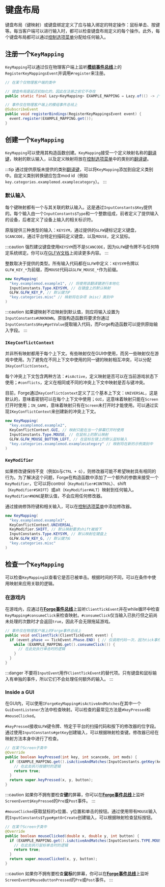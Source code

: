 # 键盘布局

键盘布局（键映射）或键盘绑定定义了应与输入绑定的特定操作：鼠标单击、按键等。每当客户端可以进行输入时，都可以检查键盘布局定义的每个操作。此外，每个键盘布局都可以通过[控制选项菜单][controls]分配给任何输入。

## 注册一个`KeyMapping`

`KeyMapping`可以通过仅在物理客户端上监听[**模组事件总线**][modbus]上的`RegisterKeyMappingsEvent`并调用`#register`来注册。

```java
// 在某个仅物理客户端的类中

// 键盘布局是延迟初始化的，因此在注册之前它不存在
public static final Lazy<KeyMapping> EXAMPLE_MAPPING = Lazy.of(() -> /*...*/);

// 事件仅在物理客户端上的模组事件总线上
@SubscribeEvent
public void registerBindings(RegisterKeyMappingsEvent event) {
  event.register(EXAMPLE_MAPPING.get());
}
```

## 创建一个`KeyMapping`

`KeyMapping`可以使用其构造函数创建。`KeyMapping`接受一个定义映射名称的[翻译键][tk]，映射的默认输入，以及定义映射将放在[控制选项菜单][controls]中的类别的[翻译键][tk]。

:::tip
    通过提供原版未提供的类别[翻译键][tk]，可以将`KeyMapping`添加到自定义类别中。自定义类别转换键应包含mod id（例如`key.categories.examplemod.examplecategory`）。
:::

### 默认输入

每个键映射都有一个与其关联的默认输入。这是通过`InputConstants$Key`提供的。每个输入由一个`InputConstants$Type`和一个整数组成，前者定义了提供输入的设备，后者定义了设备上输入的相关标识符。

原版提供三种类型的输入：`KEYSYM`，通过提供的`GLFW`键标记定义键盘，`SCANCODE`，通过平台特定扫描码定义键盘，以及`MOUSE`，定义鼠标。

:::caution
    强烈建议键盘使用`KEYSYM`而不是`SCANCODE`，因为`GLFW`键令牌不与任何特定系统绑定。你可以在[GLFW文档][keyinput]上阅读更多内容。
:::

整数取决于提供的类型。所有输入代码都在`GLFW`中定义：`KEYSYM`令牌以`GLFW_KEY_*`为前缀，而`MOUSE`代码以`GLFW_MOUSE_*`作为前缀。

```java
new KeyMapping(
  "key.examplemod.example1", // 将使用该翻译键进行本地化
  InputConstants.Type.KEYSYM, // 在键盘上的默认映射
  GLFW.GLFW_KEY_P, // 默认键为P
  "key.categories.misc" // 映射将在杂项（misc）类别中
)
```

:::caution
    如果键映射不应映射到默认值，则应将输入设置为`InputConstants#UNKNOWN`。原版构造函数将要求你通过`InputConstants$Key#getValue`提取输入代码，而Forge构造函数可以提供原始输入字段。
:::

### `IKeyConflictContext`

并非所有映射都用于每个上下文。有些映射仅在GUI中使用，而另一些映射仅在游戏中使用。为了避免在不同上下文中使用的同一键的映射相互冲突，可以分配`IKeyConflictContext`。

每个冲突上下文包含两种方法：`#isActive`，定义映射是否可以在当前游戏状态下使用；`#conflicts`，定义在相同或不同的冲突上下文中映射是否与键冲突。

目前，Forge通过`KeyConflictContext`定义了三个基本上下文：`UNIVERSAL`，这是默认的，意味着密钥可以在每个上下文中使用；`GUI`，这意味着映射只能在`Screen`打开时使用；`IN_GAME`，意味着映射只有在`Screen`未打开时才能使用。可以通过实现`IKeyConflictContext`来创建新的冲突上下文。

```java
new KeyMapping(
  "key.examplemod.example2",
  KeyConflictContext.GUI, // 映射只能在当一个屏幕打开时使用
  InputConstants.Type.MOUSE, // 在鼠标上的默认映射
  GLFW.GLFW_MOUSE_BUTTON_LEFT, // 在鼠标左键上的默认鼠标输入
  "key.categories.examplemod.examplecategory" // 映射将在新的示例类别中
)
```

### `KeyModifier`

如果修改键保持不变（例如`G`与`CTRL + G`），则修改器可能不希望映射具有相同的行为。为了解决这个问题，Forge在构造函数中添加了一个额外的参数来接受一个`KeyModifier`，它可以将control（`KeyModifier#CONTROL`）、shift（`KeyModifier#SHIFT`）或alt（`KeyModifier#ALT`）映射到任何输入。`KeyModifier#NONE`是默认值，不会应用任何修改器。

通过接纳修饰符键和相关输入，可以在[控制选项菜单][controls]中添加修改器。

```java
new KeyMapping(
  "key.examplemod.example3",
  KeyConflictContext.UNIVERSAL,
  KeyModifier.SHIFT, // 默认映射要求shift被按下
  InputConstants.Type.KEYSYM, // 默认映射在键盘上
  GLFW.GLFW_KEY_G, // 默认键为G
  "key.categories.misc"
)
```

## 检查一个`KeyMapping`

可以检查`KeyMapping`以查看它是否已被单击。根据时间的不同，可以在条件中使用映射来应用关联的逻辑。

### 在游戏内

在游戏内，应通过在[**Forge事件总线**][forgebus]上监听`ClientTickEvent`并在while循环中检查`KeyMapping#consumeClick`来检查映射。`#consumeClick`仅当输入已执行但之前尚未处理的次数时才会返回`true`，因此不会无限拖延游戏。

```java
// 事件仅在物理客户端上的Forge事件总线上
public void onClientTick(ClientTickEvent event) {
  if (event.phase == TickEvent.Phase.END) { // 仅调用代码一次，因为tick事件在每个tick调用两次
    while (EXAMPLE_MAPPING.get().consumeClick()) {
      // 在此处执行单击时的逻辑
    }
  }
}
```

:::danger
    不要将`InputEvent`用作`ClientTickEvent`的替代项。只有键盘和鼠标输入有单独的事件，所以它们不会处理任何额外的输入。
:::

### Inside a GUI

在GUI内，可以使用`IForgeKeyMapping#isActiveAndMatches`在其中一个`GuiEventListener`方法中检查映射。可以检查的最常见方法是`#keyPressed`和`#mouseClicked`。

`#keyPressed`接收`GLFW`键令牌、特定于平台的扫描代码和按下的修改器的位字段。通过使用`InputConstants#getKey`创建输入，可以根据映射检查键。修改器已经在映射方法本身中进行了检查。

```java
// 在某个Screen子类中
@Override
public boolean keyPressed(int key, int scancode, int mods) {
  if (EXAMPLE_MAPPING.get().isActiveAndMatches(InputConstants.getKey(key, scancode))) {
    // 在此处执行按键时的逻辑
    return true;
  }
  return super.keyPressed(x, y, button);
} 
```

:::caution
    如果你不拥有要检查**键**的屏幕，你可以在[**Forge事件总线**][forgebus]上监听`ScreenEvent$KeyPressed`的`Pre`或`Post`事件。
:::

`#mouseClicked`获取鼠标的x位置、y位置和单击的按钮。通过使用带有`MOUSE`输入的`InputConstants$Type#getOrCreate`创建输入，可以根据映射检查鼠标按钮。

```java
// 在某个Screen子类中
@Override
public boolean mouseClicked(double x, double y, int button) {
  if (EXAMPLE_MAPPING.get().isActiveAndMatches(InputConstants.TYPE.MOUSE.getOrCreate(button))) {
    // 在此处执行鼠标单击时的逻辑
    return true;
  }
  return super.mouseClicked(x, y, button);
} 
```

:::caution
    如果你不拥有要检查**鼠标**的屏幕，你可以在[**Forge事件总线**][forgebus]上监听`ScreenEvent$MouseButtonPressed`的`Pre`或`Post`事件。
:::

[modbus]: ../concepts/events.md#mod-event-bus
[controls]: https://minecraft.wiki/w/Options#Controls
[tk]: ../concepts/internationalization.md#translatablecontents
[keyinput]: https://www.glfw.org/docs/3.3/input_guide.html#input_key
[forgebus]: ../concepts/events.md#creating-an-event-handler
